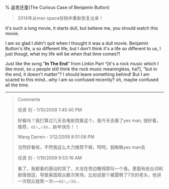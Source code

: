 % 返老还童(The Curious Case of Benjamin Button)

> 2014年从msn space存档中重新恢复出来！

It's such a long movie, it starts dull, but believe me, you should watch this movie.

I am so glad I didn't quit when I thought it was a dull movie. Benjamin Button's life, a so different life, but I don't think it's a life so different to us, I just thougt, what my life will be when that time comes?!

Just like the song "**In The End**" from Linkin Part ^[it's a rock music which I like most, so u people still think the rock music meaningless, ha?], "but in the end, it doesn't matter"? I should leave something behind! But I am scared to this mind...why I am so confused recently? oh, maybe confused all the time.


----------------------------------------------

<blockquote>
Comments

任贤 刘 - 1/10/2009 1:45:40 PM

好看吗？我打算过几天去电影院看这个。我今天去看了yes man, 很好看，推荐，o(∩_∩)o... 新年快乐！！

Wang Darren - 1/12/2009 8:51:08 PM

当然好看啦，不然我这么大力推荐干嘛，呵呵，我瞅瞅yes man去

任贤 刘 - 1/19/2009 9:53:16 AM

看了，我都看的感动的哭了，大龙在旁边睡得那叫一个香。里面有些台词和剧情很逗，导致美国观众数次笑场，比如说那个被雷劈了7次的老头，他讲一次观众就笑一次~~o(∩_∩)o...
</blockquote>
